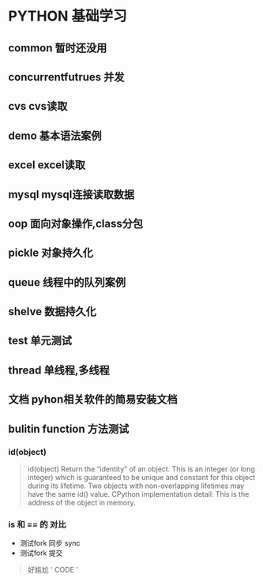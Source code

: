 # PYTHON 基础学习
## common 暂时还没用
## concurrentfutrues 并发
## cvs cvs读取
## demo 基本语法案例
## excel excel读取
## mysql mysql连接读取数据
## oop 面向对象操作,class分包
## pickle 对象持久化
## queue 线程中的队列案例
## shelve 数据持久化
## test 单元测试
## thread 单线程,多线程
## 文档 pyhon相关软件的简易安装文档
## bulitin function 方法测试
### id(object)
> id(object)
> Return the “identity” of an object. This is an integer (or long integer) which is guaranteed to be unique and constant for this object during its lifetime. Two objects with non-overlapping lifetimes may have the same id() value.
> CPython implementation detail: This is the address of the object in memory.
### is 和 == 的 对比
+ 测试fork 同步 sync
+ 测试fork 提交
> 好尴尬
'
CODE
'
